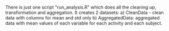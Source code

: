 There is just one script "run_analysis.R" which does all the cleaning up, transformation and aggregation. 
It creates 2 datasets:
a) CleanData - clean data with columns for mean and std only
b) AggregatedData: aggregated data with mean values of each variable for each activity and each subject.